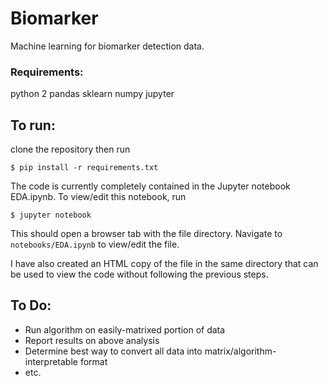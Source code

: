 # Biomarker

Machine learning for biomarker detection data.

### Requirements:

python 2
pandas
sklearn
numpy
jupyter

## To run:

clone the repository then run

```
$ pip install -r requirements.txt
```

The code is currently completely contained in the Jupyter notebook EDA.ipynb. To view/edit this notebook, run

```
$ jupyter notebook
```

This should open a browser tab with the file directory. Navigate to `notebooks/EDA.ipynb` to view/edit the file.

I have also created an HTML copy of the file in the same directory that can be used to view the code without
following the previous steps.

## To Do:

* Run algorithm on easily-matrixed portion of data
* Report results on above analysis
* Determine best way to convert all data into matrix/algorithm-interpretable format
* etc.
